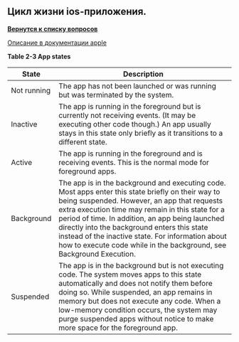 ## Цикл жизни ios-приложения.

[**Вернутся к списку вопросов**](https://github.com/Torlopov-Andrey/hh_interview_ios/blob/master/readme.md)


[Описание в документации apple](https://developer.apple.com/library/content/documentation/iPhone/Conceptual/iPhoneOSProgrammingGuide/TheAppLifeCycle/TheAppLifeCycle.html)

**Table 2-3  App states**


|State      | Description|
|-----------|------------|
|Not running|The app has not been launched or was running but was terminated by the system.|
|Inactive| The app is running in the foreground but is currently not receiving events. (It may be executing other code though.) An app usually stays in this state only briefly as it transitions to a different state.|
|Active|The app is running in the foreground and is receiving events. This is the normal mode for foreground apps.|
|Background|The app is in the background and executing code. Most apps enter this state briefly on their way to being suspended. However, an app that requests extra execution time may remain in this state for a period of time. In addition, an app being launched directly into the background enters this state instead of the inactive state. For information about how to execute code while in the background, see Background Execution.|
|Suspended| The app is in the background but is not executing code. The system moves apps to this state automatically and does not notify them before doing so. While suspended, an app remains in memory but does not execute any code. When a low-memory condition occurs, the system may purge suspended apps without notice to make more space for the foreground app.|
